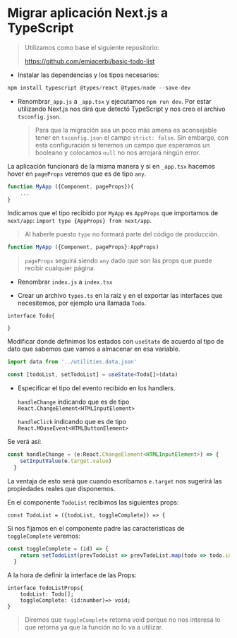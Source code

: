# Migrar aplicación Next.js a TypeScript

> Utilizamos como base el siguiente repositorio: 
>
> https://github.com/emiacerbi/basic-todo-list

* Instalar las dependencias y los tipos necesarios:

```typescript
npm install typescript @types/react @types/node --save-dev
```

* Renombrar`_app.js` a `_app.tsx` y ejecutamos `npm run dev`. Por estar utilizando Next.js nos dirá que detectó TypeScript y nos creo el archivo `tsconfig.json`. 

  > Para que la migración sea un poco más amena es aconsejable tener en `tsconfig.json` el campo `strict: false`. Sin embargo, con esta configuración si tenemos un campo que esperamos un booleano y colocamos `null` no nos arrojará ningún error.

La aplicación funcionará de la misma manera y si en `_app.tsx` hacemos hover en `pageProps` veremos que es de tipo `any`.

```typescript
function MyApp ({Component, pageProps}){
	...
}
```

Indicamos que el tipo recibido por `MyApp` es `AppProps` que importamos de `next/app`: `import type {AppProps} from next/app`.

> Al haberle puesto `type` no formará parte del código de producción.



```typescript
function MyApp ({Component, pageProps}:AppProps)
```

> `pageProps` seguirá siendo `any` dado que son las props que puede recibir cualquier página.



* Renombrar `index.js` a `index.tsx`



* Crear un archivo `types.ts` en la raíz y en el exportar las interfaces que necesitemos, por ejemplo una llamada  `Todo`.

```
interface Todo{
	
}
```

Modificar donde definimos los estados con `useState` de acuerdo al tipo de dato que sabemos que vamos a almacenar en esa variable.

```typescript
import data from '../utilities.data.json'

const [todoList, setTodoList] = useState<Todo[]>(data)
```



* Especificar el tipo del evento recibido en los handlers. 

   `handleChange` indicando que es de tipo `React.ChangeElement<HTMLInputElement>`

  `handleClick` indicando que es de tipo `React.MOuseEvent<HTMLButtonElement>`

Se verá así:

```typescript
const handleChange = (e:React.ChangeElement<HTMLInputElement>) => {
    setInputValue(e.target.value)
  }
```

La ventaja de esto será que cuando escribamos `e.target` nos sugerirá las propiedades reales que disponemos.



En el componente `TodoList` recibimos las siguientes props:

```
const TodoList = ({todoList, toggleComplete}) => {
```



Si nos fijamos en el componente padre las características de `toggleComplete` veremos:

```typescript
const toggleComplete = (id) => {
    return setTodoList(prevTodoList => prevTodoList.map(todo => todo.id === id ? { ...todo, complete: !todo.complete } : todo))
  }

```



A la hora de definir la interface de las Props:

```
interface TodoListProps{
	todoList: Todo[];
	toggleComplete: (id:number)=> void;
}
```

> Diremos que `toggleComplete` retorna void porque no nos interesa lo que retorna ya que la función no lo va a utilizar.